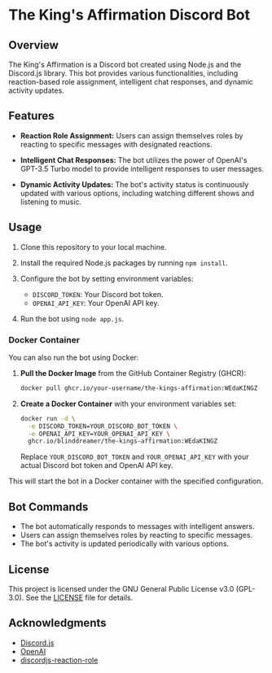 # The King's Affirmation Discord Bot

## Overview

The King's Affirmation is a Discord bot created using Node.js and the Discord.js library. This bot provides various functionalities, including reaction-based role assignment, intelligent chat responses, and dynamic activity updates.

## Features

- **Reaction Role Assignment:** Users can assign themselves roles by reacting to specific messages with designated reactions.

- **Intelligent Chat Responses:** The bot utilizes the power of OpenAI's GPT-3.5 Turbo model to provide intelligent responses to user messages.

- **Dynamic Activity Updates:** The bot's activity status is continuously updated with various options, including watching different shows and listening to music.

## Usage

1. Clone this repository to your local machine.
2. Install the required Node.js packages by running `npm install`.
3. Configure the bot by setting environment variables:

   - `DISCORD_TOKEN`: Your Discord bot token.
   - `OPENAI_API_KEY`: Your OpenAI API key.

4. Run the bot using `node app.js`.

### Docker Container

You can also run the bot using Docker:

1. **Pull the Docker Image** from the GitHub Container Registry (GHCR):

   ```bash
   docker pull ghcr.io/your-username/the-kings-affirmation:WEdaKINGZ
   ```

2. **Create a Docker Container** with your environment variables set:

   ```bash
   docker run -d \
     -e DISCORD_TOKEN=YOUR_DISCORD_BOT_TOKEN \
     -e OPENAI_API_KEY=YOUR_OPENAI_API_KEY \
     ghcr.io/blinddreamer/the-kings-affirmation:WEdaKINGZ
   ```

   Replace `YOUR_DISCORD_BOT_TOKEN` and `YOUR_OPENAI_API_KEY` with your actual Discord bot token and OpenAI API key.

This will start the bot in a Docker container with the specified configuration.

## Bot Commands

- The bot automatically responds to messages with intelligent answers.
- Users can assign themselves roles by reacting to specific messages.
- The bot's activity is updated periodically with various options.

## License

This project is licensed under the GNU General Public License v3.0 (GPL-3.0). See the [LICENSE](LICENSE) file for details.

## Acknowledgments

- [Discord.js](https://discord.js.org/)
- [OpenAI](https://openai.com/)
- [discordjs-reaction-role](https://www.npmjs.com/package/discordjs-reaction-role)
